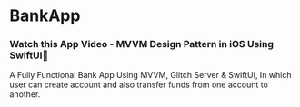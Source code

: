 # BankApp
### Watch this App Video - MVVM Design Pattern in iOS Using SwiftUI👋
A Fully Functional Bank App Using MVVM, Glitch Server & SwiftUI, In which user can create account and also transfer funds from one account to another.
